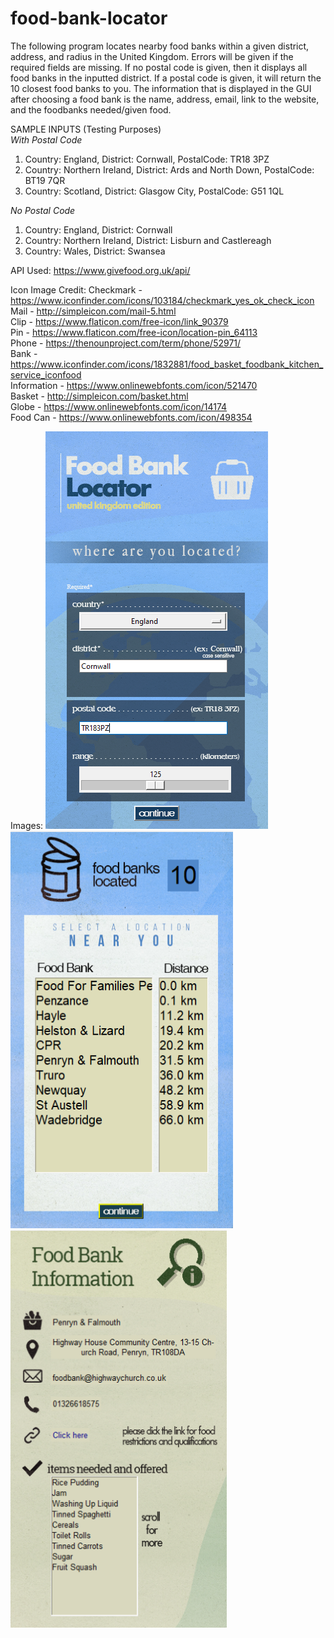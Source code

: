 # food-bank-locator
The following program locates nearby food banks within a given district, address, and radius in the United Kingdom. Errors will be given if the required fields are missing. If no postal code is given, then it displays all food banks in the inputted district. If a postal code is given, it will return the 10 closest food banks to you. The information that is displayed in the GUI after choosing a food bank is the name, address, email, link to the website, and the foodbanks needed/given food.

SAMPLE INPUTS (Testing Purposes)  
_With Postal Code_
1. Country: England, District: Cornwall, PostalCode: TR18 3PZ
2. Country: Northern Ireland, District: Ards and North Down, PostalCode: BT19 7QR
3. Country: Scotland, District: Glasgow City, PostalCode: G51 1QL

_No Postal Code_
1. Country: England, District: Cornwall
2. Country: Northern Ireland, District: Lisburn and Castlereagh
3. Country: Wales, District: Swansea

API Used:
https://www.givefood.org.uk/api/

Icon Image Credit:
Checkmark - https://www.iconfinder.com/icons/103184/checkmark_yes_ok_check_icon  
Mail - http://simpleicon.com/mail-5.html  
Clip - https://www.flaticon.com/free-icon/link_90379  
Pin - https://www.flaticon.com/free-icon/location-pin_64113  
Phone - https://thenounproject.com/term/phone/52971/  
Bank - https://www.iconfinder.com/icons/1832881/food_basket_foodbank_kitchen_service_iconfood   
Information - https://www.onlinewebfonts.com/icon/521470  
Basket - http://simpleicon.com/basket.html  
Globe - https://www.onlinewebfonts.com/icon/14174  
Food Can - https://www.onlinewebfonts.com/icon/498354  

Images:
![Main Menu](images/mainmenu.PNG)
![Select a food bank](images/foodbankselect.PNG)
![View the food bank's information](images/foodbankinfo.PNG)